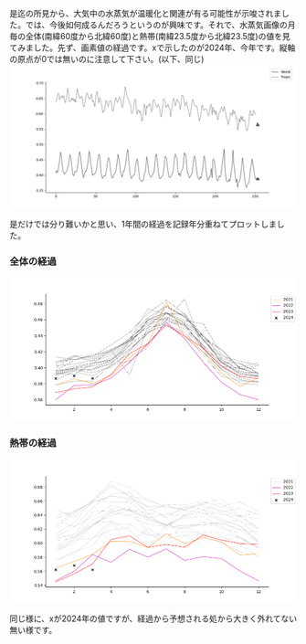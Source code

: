 是迄の所見から、大気中の水蒸気が温暖化と関連が有る可能性が示唆されました。では、今後如何成るんだろうというのが興味です。それで、水蒸気画像の月毎の全体(南緯60度から北緯60度)と熱帯(南緯23.5度から北緯23.5度)の値を見てみました。先ず、画素値の経過です。xで示したのが2024年、今年です。縦軸の原点が0では無いのに注意して下さい。(以下、同じ)
![](../Images/monthly.png)

是だけでは分り難いかと思い、1年間の経過を記録年分重ねてプロットしました。

### 全体の経過
![](../Images/global.png)

### 熱帯の経過
![](../Images/tropic.png)

同じ様に、xが2024年の値ですが、経過から予想される処から大きく外れてない無い様です。
